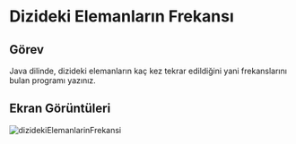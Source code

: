 # Dizideki Elemanların Frekansı

## Görev

Java dilinde, dizideki elemanların kaç kez tekrar edildiğini yani frekanslarını bulan programı yazınız.

## Ekran Görüntüleri

![dizidekiElemanlarinFrekansi](https://github.com/yusufcandmrz/java101-tasks/assets/93606208/6c4ed246-e412-471e-b25a-c13cde3f08a2)
